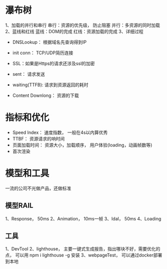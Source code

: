 # 瀑布树

1、加载的并行和串行
   串行：资源的优先级， 防止阻塞
   并行：多资源的同时加载
2、蓝线和红线
   蓝线：DOM的完成
   红线：资源加载的完成
3、详细过程
   * DNSLookup： 根据域名先查询得到IP
   * init conn： TCP/UDP简历连接
   * SSL：如果是Https的请求还涉及ssl的加密

   * sent： 请求发送
   * waiting(TTFB): 请求到资源返回的耗时
   * Content Downlong： 资源的下载

# 指标和优化
* Speed Index： 速度指数， 一般在4s以内算优秀
* TTBF： 资源请求的响时间
* 页面加载时间： 资源大小，加载顺序， 用户体验(loading，动画帧数等)
* 首次渲染

# 模型和工具
一流的公司不光做产品，还做标准
## 模型RAIL
1、Response， 50ms
2、Animation， 10ms一帧
3、Idal， 50ms
4、Loading

## 工具
1、DevTool
2、lighthouse， 主要一键式生成报告，指出哪块不好，需要优化的点， 可以用 npm i lighthouse -g 安装
3、webpageTest， 可以通过docker部署到本地


